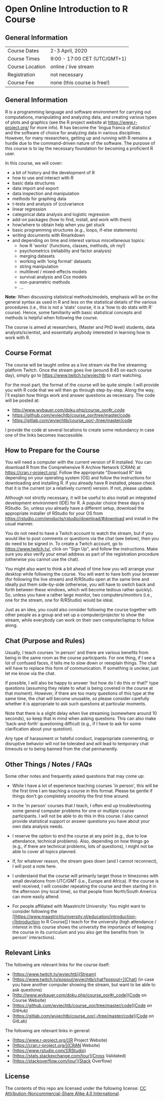 # Open Online Introduction to R Course

## General Information

<table>
<tr>
   <td>Course Dates</td>
   <td>2-3 April, 2020</td>
</tr>
<tr>
   <td>Course Times</td>
   <td>9:00 - 17:00 CET (UTC/GMT+1)</td>
</tr>
<tr>
   <td>Course Location</td>
   <td>online / live stream</td>
</tr>
<tr>
   <td>Registration</td>
   <td>not necessary</td>
</tr>
<tr>
   <td>Course Fee</td>
   <td>none (this course is free!)</td>
</tr>
</table>

## General Information

R is a programming language and software environment for carrying out computations, manipulating and analyzing data, and creating various types of plots and graphics (see the R project website at https://www.r-project.org/ for more info). R has become the 'lingua franca of statistics' and the software of choice for analyzing data in various disciplines. However, for many researchers, getting up and running with R remains a hurdle due to the command-driven nature of the software. The purpose of this course is to lay the necessary foundation for becoming a proficient R user.

In this course, we will cover:

* a bit of history and the development of R
* how to use and interact with R
* basic data structures
* data import and export
* data inspection and manipulation
* methods for graphing data
* t-tests and analysis of (co)variance
* linear regression
* categorical data analysis and logistic regression
* add-on packages (how to find, install, and work with them)
* how/where to obtain help when you get stuck
* basic programming structures (e.g., loops, if-else statements)
* writing documents with Rmarkdown
* and depending on time and interest various miscellaneous topics:
  * how R 'works' (functions, classes, methods, oh my!)
  * psychometrics (reliability and factor analysis)
  * merging datasets
  * working with 'long format' datasets
  * string manipulation
  * multilevel / mixed-effects models
  * survival analysis and Cox models
  * non-parametric methods
  * ...

**Note:** When discussing statistical methods/models, emphasis will be on the general syntax as used in R and less on the statistical details of the various procedures (i.e., this is not a 'stats' course, it is a 'how to do stats with R' course). Hence, some familiarity with basic statistical concepts and methods is helpful when following the course.

The course is aimed at researchers, (Master and PhD level) students, data analysts/scientist, and essentially anybody interested in learning how to work with R.

## Course Format

The course will be taught online as a live stream via the live streaming platform Twitch. Once the stream goes live (around 8:45 on each course day), simply go to https://www.twitch.tv/wviechtb to start watching.

For the most part, the format of the course will be quite simple: I will provide you with R code that we will then go through step-by-step. Along the way, I'll explain how things work and answer questions as necessary. The code will be posted at:

* http://www.wvbauer.com/doku.php/course_oor#r_code
* https://github.com/wviechtb/course_oor/tree/master/code.
* https://gitlab.com/wviechtb/course_oor/-/tree/master/code

I provide the code at several locations to create some redundancy in case one of the links becomes inaccessible.

## How to Prepare for the Course

You will need a computer with the current version of R installed. You can download R from the Comprehensive R Archive Network (CRAN) at https://cran.r-project.org/. Follow the appropriate "Download R" link depending on your operating system (OS) and follow the instructions for downloading and installing R. If you already have R installed, please check that it is the current (or a relatively current) version. If not, please update.

Although not strictly necessary, it will be useful to also install an integrated development environment (IDE) for R. A popular choice these days is RStudio. So, unless you already have a different setup, download the appropriate installer of RStudio for your OS from https://rstudio.com/products/rstudio/download/#download and install in the usual manner.

You do not need to have a Twitch account to watch the stream, but if you would like to post comments or questions via the chat (see below), then you do need to be signed in. To create a Twitch account, go to https://www.twitch.tv/, click on "Sign Up", and follow the instructions. Make sure you also verify your email address as part of the registration procedure (otherwise you cannot use the chat).

You might also want to think a bit ahead of time how you will arrange your desktop while following the course. You will want to have both your browser (for following the live stream) and R/RStudio open at the same time and ideally put them side-by-side (otherwise, you will have to switch back and forth between these windows, which will become tedious rather quickly). So, unless you have a rather large monitor, two computers/monitors (i.e., one for the stream, one for R/RStudio) would be ideal.

Just as an idea, you could also consider following the course together with other people as a group and set up a computer/projector to show the stream, while everybody can work on their own computer/laptop to follow along.

## Chat (Purpose and Rules)

Usually, I teach courses 'in person' and there are various benefits from being in the same room as the course participants. For one thing, if I see a lot of confused faces, it tells me to slow down or reexplain things. The chat will have to replace this form of communication. If something is unclear, just let me know via the chat.

If possible, I will also be happy to answer 'but how do I do this or that?' type questions (assuming they relate to what is being covered in the course at that moment). However, if there are too many questions of this type at the same time, the chat will become unusable, so please consider carefully whether it is appropriate to ask such questions at particular moments.

Note that there is a slight delay when live streaming (somewhere around 10 seconds), so keep that in mind when asking questions. This can also make 'back-and-forth' questioning difficult (e.g., if I have to ask for some clarification about your question).

Any type of harassment or hateful conduct, inappropriate commenting, or disruptive behavior will not be tolerated and will lead to temporary chat timeouts or to being banned from the chat permanently.

## Other Things / Notes / FAQs

Some other notes and frequently asked questions that may come up:

* While I have a lot of experience teaching courses 'in person', this will be the first time I am teaching a course in this format. Please be gentle if things don't go completely smoothly the first time around.

* In the 'in person' courses that I teach, I often end up troubleshooting some general computer problems for one or multiple course participants. I will not be able to do this in this course. I also cannot provide statistical support or answer questions you have about your own data analysis needs.

* I reserve the option to end the course at any point (e.g., due to low attendance, technical problems). Also, depending on how things go (e.g., if there are technical problems, lots of questions), I might not be able to cover all topics planned.

* If, for whatever reason, the stream goes down (and I cannot reconnect), I will post a note here.

* I understand that the course will primarily target those in timezones with small deviations from UTC/GMT (i.e., Europe and Africa). If the course is well received, I will consider repeating the course and then starting it in the afternoon (my local time), so that people from North/South America can more easily attend.

* For people affiliated with Maastricht University: You might want to consider following the [[https://www.maastrichtuniversity.nl/education/introduction-r|Introduction to R Course]] I teach for the university (high attendance / interest in this course shows the university the importance of keeping the course in its curriculum and you also get the benefits from 'in person' interactions).

## Relevant Links

The following are relevant links for the course itself:

* [https://www.twitch.tv/wviechtb](Stream)
* [https://www.twitch.tv/popout/wviechtb/chat?popout=](Chat) (in case you have another computer showing the stream, but want to be able to ask questions)
* [http://www.wvbauer.com/doku.php/course_oor#r_code](Code on Course Website)
* [https://github.com/wviechtb/course_oor/tree/master/code](Code on GitHub)
* [https://gitlab.com/wviechtb/course_oor/-/tree/master/code](Code on GitLab)

The following are relevant links in general:

* [https://www.r-project.org/](R Project Website)
* [https://cran.r-project.org/](CRAN Website)
* [https://www.rstudio.com/](RStudio)
* [https://stats.stackexchange.com/tour](Cross Validated)
* [https://stackoverflow.com/tour](Stack Overflow)

## License

The contents of this repo are licensed under the following license: [CC Attribution-Noncommercial-Share Alike 4.0 International](http://creativecommons.org/licenses/by-nc-sa/4.0/).
